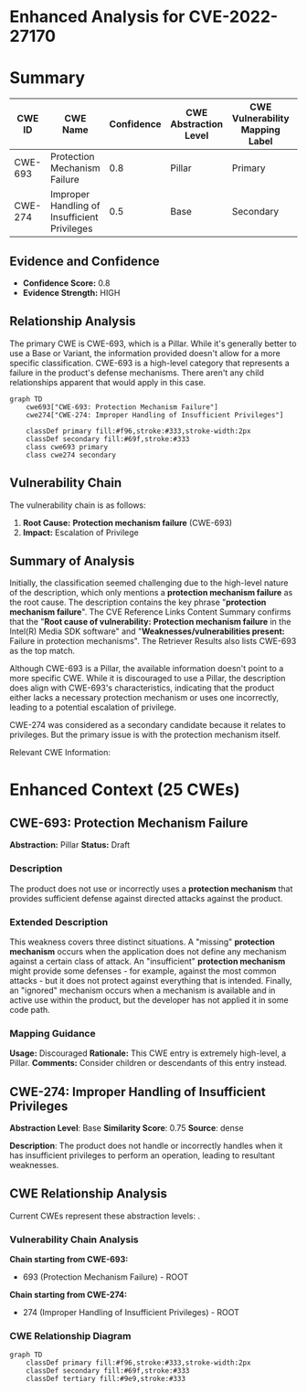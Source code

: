 # Enhanced Analysis for CVE-2022-27170

# Summary
| CWE ID | CWE Name | Confidence | CWE Abstraction Level | CWE Vulnerability Mapping Label | CWE-Vulnerability Mapping Notes |
|---|---|---|---|---|---|
| CWE-693 | Protection Mechanism Failure | 0.8 | Pillar | Primary | Allowed |
| CWE-274 | Improper Handling of Insufficient Privileges | 0.5 | Base | Secondary | Discouraged |

## Evidence and Confidence

*   **Confidence Score:** 0.8
*   **Evidence Strength:** HIGH

## Relationship Analysis
The primary CWE is CWE-693, which is a Pillar. While it's generally better to use a Base or Variant, the information provided doesn't allow for a more specific classification. CWE-693 is a high-level category that represents a failure in the product's defense mechanisms. There aren't any child relationships apparent that would apply in this case.

```mermaid
graph TD
    cwe693["CWE-693: Protection Mechanism Failure"]
    cwe274["CWE-274: Improper Handling of Insufficient Privileges"]
    
    classDef primary fill:#f96,stroke:#333,stroke-width:2px
    classDef secondary fill:#69f,stroke:#333
    class cwe693 primary
    class cwe274 secondary
```

## Vulnerability Chain
The vulnerability chain is as follows:
1.  **Root Cause:** **Protection mechanism failure** (CWE-693)
2.  **Impact:** Escalation of Privilege

## Summary of Analysis
Initially, the classification seemed challenging due to the high-level nature of the description, which only mentions a **protection mechanism failure** as the root cause. The description contains the key phrase "**protection mechanism failure**". The CVE Reference Links Content Summary confirms that the "**Root cause of vulnerability:** **Protection mechanism failure** in the Intel(R) Media SDK software" and "**Weaknesses/vulnerabilities present:** Failure in protection mechanisms". The Retriever Results also lists CWE-693 as the top match.

Although CWE-693 is a Pillar, the available information doesn't point to a more specific CWE. While it is discouraged to use a Pillar, the description does align with CWE-693's characteristics, indicating that the product either lacks a necessary protection mechanism or uses one incorrectly, leading to a potential escalation of privilege.

CWE-274 was considered as a secondary candidate because it relates to privileges. But the primary issue is with the protection mechanism itself.

Relevant CWE Information:

# Enhanced Context (25 CWEs)

## CWE-693: Protection Mechanism Failure
**Abstraction:** Pillar
**Status:** Draft

### Description
The product does not use or incorrectly uses a **protection mechanism** that provides sufficient defense against directed attacks against the product.

### Extended Description
This weakness covers three distinct situations. A "missing" **protection mechanism** occurs when the application does not define any mechanism against a certain class of attack. An "insufficient" **protection mechanism** might provide some defenses - for example, against the most common attacks - but it does not protect against everything that is intended. Finally, an "ignored" mechanism occurs when a mechanism is available and in active use within the product, but the developer has not applied it in some code path.

### Mapping Guidance
**Usage:** Discouraged
**Rationale:** This CWE entry is extremely high-level, a Pillar.
**Comments:** Consider children or descendants of this entry instead.

## CWE-274: Improper Handling of Insufficient Privileges
**Abstraction Level**: Base
**Similarity Score**: 0.75
**Source**: dense

**Description**:
The product does not handle or incorrectly handles when it has insufficient privileges to perform an operation, leading to resultant weaknesses.


## CWE Relationship Analysis

Current CWEs represent these abstraction levels: .


### Vulnerability Chain Analysis

**Chain starting from CWE-693:**
- 693 (Protection Mechanism Failure) - ROOT


**Chain starting from CWE-274:**
- 274 (Improper Handling of Insufficient Privileges) - ROOT



### CWE Relationship Diagram

```mermaid
graph TD
    classDef primary fill:#f96,stroke:#333,stroke-width:2px
    classDef secondary fill:#69f,stroke:#333
    classDef tertiary fill:#9e9,stroke:#333
```
